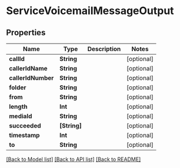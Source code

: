 # ServiceVoicemailMessageOutput

## Properties
Name | Type | Description | Notes
------------ | ------------- | ------------- | -------------
**callId** | **String** |  | [optional] 
**callerIdName** | **String** |  | [optional] 
**callerIdNumber** | **String** |  | [optional] 
**folder** | **String** |  | [optional] 
**from** | **String** |  | [optional] 
**length** | **Int** |  | [optional] 
**mediaId** | **String** |  | [optional] 
**succeeded** | **[String]** |  | [optional] 
**timestamp** | **Int** |  | [optional] 
**to** | **String** |  | [optional] 

[[Back to Model list]](../README.md#documentation-for-models) [[Back to API list]](../README.md#documentation-for-api-endpoints) [[Back to README]](../README.md)


